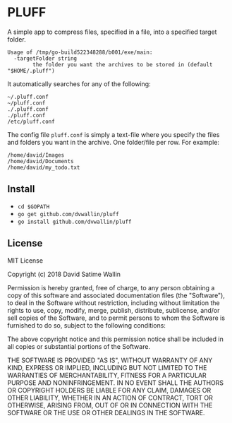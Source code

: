 # PLUFF
A simple app to compress files, specified in a file, into a specified target folder.

```
Usage of /tmp/go-build522348288/b001/exe/main:
  -targetFolder string
        the folder you want the archives to be stored in (default "$HOME/.pluff")
```

It automatically searches for any of the following:
```
~/.pluff.conf
~/pluff.conf
./.pluff.conf
./pluff.conf
/etc/pluff.conf
```

The config file `pluff.conf` is simply a text-file where you specify the files and folders you want in the archive. One folder/file per row.
For example:
```
/home/david/Images
/home/david/Documents
/home/david/my_todo.txt
```

## Install
* `cd $GOPATH`
* `go get github.com/dvwallin/pluff`
* `go install github.com/dvwallin/pluff`

## License
MIT License

Copyright (c) 2018 David Satime Wallin

Permission is hereby granted, free of charge, to any person obtaining a copy
of this software and associated documentation files (the "Software"), to deal
in the Software without restriction, including without limitation the rights
to use, copy, modify, merge, publish, distribute, sublicense, and/or sell
copies of the Software, and to permit persons to whom the Software is
furnished to do so, subject to the following conditions:

The above copyright notice and this permission notice shall be included in all
copies or substantial portions of the Software.

THE SOFTWARE IS PROVIDED "AS IS", WITHOUT WARRANTY OF ANY KIND, EXPRESS OR
IMPLIED, INCLUDING BUT NOT LIMITED TO THE WARRANTIES OF MERCHANTABILITY,
FITNESS FOR A PARTICULAR PURPOSE AND NONINFRINGEMENT. IN NO EVENT SHALL THE
AUTHORS OR COPYRIGHT HOLDERS BE LIABLE FOR ANY CLAIM, DAMAGES OR OTHER
LIABILITY, WHETHER IN AN ACTION OF CONTRACT, TORT OR OTHERWISE, ARISING FROM,
OUT OF OR IN CONNECTION WITH THE SOFTWARE OR THE USE OR OTHER DEALINGS IN THE
SOFTWARE.
